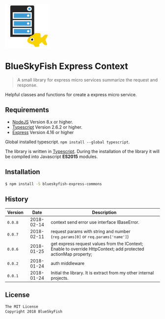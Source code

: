 
![BlueSkyFish Express Context](logo.png)

# BlueSkyFish Express Context

> A small library for express micro services summarize the request and response.

Helpful classes and functions for create a express micro service.


## Requirements

* [NodeJS][nodejs] Version 8.x or higher.
* [Typescript][typescript] Version 2.6.2 or higher.
* [Express][express] Version 4.16 or higher

Global installed typescript. `npm install --global typescript`.

The library is written in [Typescript][typescript]. During the installation of the library it will be compiled into Javascript **ES2015** modules.


## Installation


```bash
$ npm install -S blueskyfish-express-commons
```


## History

| Version    | Date       | Description
|------------|:----------:|--------------------------------------------
| `0.0.8`    | 2018-02-14 | context send error use interface IBaseError.
| `0.0.7`    | 2018-02-11 | request params with string and number (`reg.params[0]` or `req.params['name']`)
| `0.0.6`    | 2018-01-25 | get express request values from the IContext; Enable to override HttpContext; add protected actionMap property;
| `0.0.2`    | 2018-01-24 | auth middleware
| `0.0.1`    | 2018-01-24 | Initial the library. It is extract from my other internal projects.


## License

```text
The MIT License
Copyright 2018 BlueSkyFish
```

[nodejs]: https://nodejs.org/en/
[typescript]: https://www.typescriptlang.org/
[express]: https://expressjs.com/

